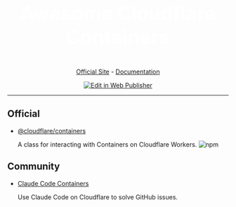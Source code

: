 <p align="center" style="font-size: 2.75rem; color: white; font-weight: bold;">Awesome Cloudflare Containers</p>

<p align="center">
  <a href="https://containers.cloudflare.com">Official Site</a> - <a href="https://developers.cloudflare.com/containers">Documentation</a>
</p>

<p align="center">
  <a href="https://pr.new/o-az/awesome-cloudflare-containers/edit/main/README.md"><img src="https://developer.stackblitz.com/img/edit_in_web_publisher.svg" alt="Edit in Web Publisher" /></a>
</p>

___

## Official

- [@cloudflare/containers](https://github.com/cloudflare/containers)

  A class for interacting with Containers on Cloudflare Workers. ![npm](https://api.iconify.design/devicon:npm.svg)

## Community

- [Claude Code Containers](https://github.com/ghostwriternr/claude-code-containers)

  Use Claude Code on Cloudflare to solve GitHub issues.
